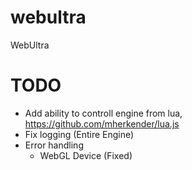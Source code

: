 webultra
========

WebUltra

TODO
========

* Add ability to controll engine from lua, https://github.com/mherkender/lua.js
* Fix logging (Entire Engine)
* Error handling
	* WebGL Device (Fixed)